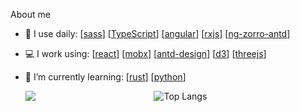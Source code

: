 <!--<h1 align="center">欢迎来到小车的GitHub主页👋</h1>-->


About me

<!--
Here are some ideas to get you started:

- 🔭 I’m currently working on ...
- 🌱 I’m currently learning ...
- 👯 I’m looking to collaborate on ...
- 🤔 I’m looking for help with ...
- 💬 Ask me about ...
- 📫 How to reach me: ...
- 😄 Pronouns: ...
- ⚡ Fun fact: ...
-->
- 🚀 I use daily:
  [[sass](https://github.com/sass/sass)]
  [[TypeScript](https://github.com/microsoft/TypeScript)]
  [[angular](https://github.com/angular/angular)]
  [[rxjs](https://github.com/ReactiveX/rxjs)]
  [[ng-zorro-antd](https://github.com/NG-ZORRO/ng-zorro-antd)]

- 💻 I work using:
  [[react](https://github.com/facebook/react)]
  [[mobx](https://github.com/mobxjs/mobx)]
  [[antd-design](https://github.com/ant-design/ant-design)]
  [[d3](https://github.com/d3/d3)]
  [[threejs](https://github.com/mrdoob/three.js/)]

- 🌱 I’m currently learning:
  [[rust](https://hbche.github.io/my-website/blog/tags/rust)]
  [[python](https://hbche.github.io/my-website/blog/tags/python)]

  <div style="display: flex;">
    <img style="flex-grow:1;" align="center" src="https://github-readme-stats.vercel.app/api?username=hbche&show_icons=true&hide_title=true&hide_border=true&theme=dracula" />
    <img style="flex-grow:1;" align="center" alt="Top Langs" src="https://github-readme-stats.vercel.app/api/top-langs/?username=hbche&layout=compact&show_icons=true&hide_border=true&theme=dracula" />
  </div>
